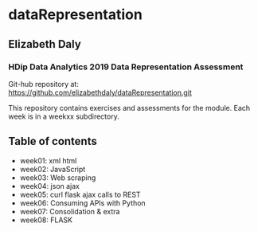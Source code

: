 # dataRepresentation

## Elizabeth Daly
### HDip Data Analytics 2019 Data Representation Assessment

Git-hub repository at:
https://github.com/elizabethdaly/dataRepresentation.git

This repository contains exercises and assessments for the module. Each week is in a weekxx subdirectory.

## Table of contents
- week01: xml html
- week02: JavaScript
- week03: Web scraping
- week04: json ajax
- week05: curl flask ajax calls to REST
- week06: Consuming APIs with Python
- week07: Consolidation & extra
- week08: FLASK
